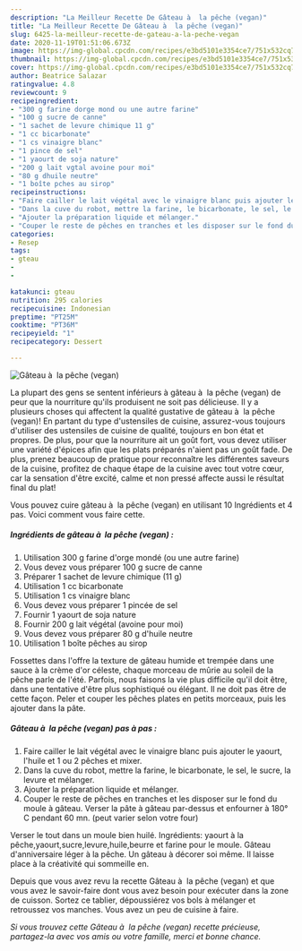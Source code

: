 ```yaml
---
description: "La Meilleur Recette De Gâteau à  la pêche (vegan)"
title: "La Meilleur Recette De Gâteau à  la pêche (vegan)"
slug: 6425-la-meilleur-recette-de-gateau-a-la-peche-vegan
date: 2020-11-19T01:51:06.673Z
image: https://img-global.cpcdn.com/recipes/e3bd5101e3354ce7/751x532cq70/gateau-a-la-peche-vegan-photo-principale-de-la-recette.jpg
thumbnail: https://img-global.cpcdn.com/recipes/e3bd5101e3354ce7/751x532cq70/gateau-a-la-peche-vegan-photo-principale-de-la-recette.jpg
cover: https://img-global.cpcdn.com/recipes/e3bd5101e3354ce7/751x532cq70/gateau-a-la-peche-vegan-photo-principale-de-la-recette.jpg
author: Beatrice Salazar
ratingvalue: 4.8
reviewcount: 9
recipeingredient:
- "300 g farine dorge mond ou une autre farine"
- "100 g sucre de canne"
- "1 sachet de levure chimique 11 g"
- "1 cc bicarbonate"
- "1 cs vinaigre blanc"
- "1 pince de sel"
- "1 yaourt de soja nature"
- "200 g lait vgtal avoine pour moi"
- "80 g dhuile neutre"
- "1 boîte pches au sirop"
recipeinstructions:
- "​Faire cailler le lait végétal avec le vinaigre blanc puis ajouter le yaourt, l&#39;huile et 1 ou 2 pêches et mixer."
- "Dans la cuve du robot, mettre la farine, le bicarbonate, le sel, le sucre, la levure et mélanger."
- "Ajouter la préparation liquide et mélanger."
- "Couper le reste de pêches en tranches et les disposer sur le fond du moule à gâteau. Verser la pâte à gâteau par-dessus et enfourner à 180° C pendant 60 mn. (peut varier selon votre four)"
categories:
- Resep
tags:
- gteau
- 
- 

katakunci: gteau   
nutrition: 295 calories
recipecuisine: Indonesian
preptime: "PT25M"
cooktime: "PT36M"
recipeyield: "1"
recipecategory: Dessert

---
```



![Gâteau à  la pêche (vegan)](https://img-global.cpcdn.com/recipes/e3bd5101e3354ce7/751x532cq70/gateau-a-la-peche-vegan-photo-principale-de-la-recette.jpg)

La plupart des gens se sentent inférieurs à gâteau à  la pêche (vegan) de peur que la nourriture qu'ils produisent ne soit pas délicieuse. Il y a plusieurs choses qui affectent la qualité gustative de gâteau à  la pêche (vegan)! En partant du type d'ustensiles de cuisine, assurez-vous toujours d'utiliser des ustensiles de cuisine de qualité, toujours en bon état et propres. De plus, pour que la nourriture ait un goût fort, vous devez utiliser une variété d'épices afin que les plats préparés n'aient pas un goût fade. De plus, prenez beaucoup de pratique pour reconnaître les différentes saveurs de la cuisine, profitez de chaque étape de la cuisine avec tout votre cœur, car la sensation d'être excité, calme et non pressé affecte aussi le résultat final du plat!

<!--inarticleads1-->

Vous pouvez cuire gâteau à  la pêche (vegan) en utilisant 10 Ingrédients et 4 pas. Voici comment vous faire cette.

##### Ingrédients de gâteau à  la pêche (vegan) :

1. Utilisation 300 g farine d&#39;orge mondé (ou une autre farine)
1. Vous devez vous préparer 100 g sucre de canne
1. Préparer 1 sachet de levure chimique (11 g)
1. Utilisation 1 cc bicarbonate
1. Utilisation 1 cs vinaigre blanc
1. Vous devez vous préparer 1 pincée de sel
1. Fournir 1 yaourt de soja nature
1. Fournir 200 g lait végétal (avoine pour moi)
1. Vous devez vous préparer 80 g d&#39;huile neutre
1. Utilisation 1 boîte pêches au sirop


Fossettes dans l&#39;offre la texture de gâteau humide et trempée dans une sauce à la crème d&#39;or céleste, chaque morceau de mûrie au soleil de la pêche parle de l&#39;été. Parfois, nous faisons la vie plus difficile qu&#39;il doit être, dans une tentative d&#39;être plus sophistiqué ou élégant. Il ne doit pas être de cette façon. Peler et couper les pêches plates en petits morceaux, puis les ajouter dans la pâte. 

<!--inarticleads2-->

##### Gâteau à  la pêche (vegan) pas à pas :

1. ​Faire cailler le lait végétal avec le vinaigre blanc puis ajouter le yaourt, l&#39;huile et 1 ou 2 pêches et mixer.
1. Dans la cuve du robot, mettre la farine, le bicarbonate, le sel, le sucre, la levure et mélanger.
1. Ajouter la préparation liquide et mélanger.
1. Couper le reste de pêches en tranches et les disposer sur le fond du moule à gâteau. Verser la pâte à gâteau par-dessus et enfourner à 180° C pendant 60 mn. (peut varier selon votre four)


Verser le tout dans un moule bien huilé. Ingrédients: yaourt à la pêche,yaourt,sucre,levure,huile,beurre et farine pour le moule. Gâteau d&#39;anniversaire léger à la pêche. Un gâteau à décorer soi même. Il laisse place à la créativité qui sommeille en. 

<!--inarticleads1-->

<p>
Depuis que vous avez revu la recette Gâteau à  la pêche (vegan) et que vous avez le savoir-faire dont vous avez besoin pour exécuter dans la zone de cuisson. Sortez ce tablier, dépoussiérez vos bols à mélanger et retroussez vos manches. Vous avez un peu de cuisine à faire.
</p>

<p>
<i>Si vous trouvez cette Gâteau à  la pêche (vegan) recette précieuse, partagez-la avec vos amis ou votre famille, merci et bonne chance.</i>
</p>
